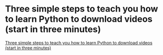 # Three simple steps to teach you how to learn Python to download videos (start in three minutes)
[Three simple steps to teach you how to learn Python to download videos (start in three minutes)](https://aiwithcloud.com/2022/09/16/three_simple_steps_to_teach_you_how_to_learn_python_to_download_videos_start_in_three_minutes/)